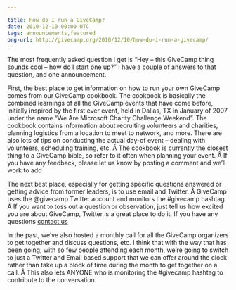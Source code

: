 ```yaml
---

title: How do I run a GiveCamp?
date: 2010-12-10 00:00 UTC
tags: announcements,featured
org-url: http://givecamp.org/2010/12/10/how-do-i-run-a-givecamp/
---
```


The most frequently asked question I get is “Hey – this GiveCamp thing sounds cool – how do I start one up?” I have a couple of answers to that question, and one announcement.

First, the best place to get information on how to run your own GiveCamp comes from our GiveCamp cookbook. The cookbook is basically the combined learnings of all the GiveCamp events that have come before, initially inspired by the first ever event, held in Dallas, TX in January of 2007 under the name “We Are Microsoft Charity Challenge Weekend”. The cookbook contains information about recruiting volunteers and charities, planning logistics from a location to meet to network, and more. There are also lots of tips on conducting the actual day-of event – dealing with volunteers, scheduling training, etc. Â The cookbook is currently the closest thing to a GiveCamp bible, so refer to it often when planning your event. Â If you have any feedback, please let us know by posting a comment and we’ll work to add

The next best place, especially for getting specific questions answered or getting advice from former leaders, is to use email and Twitter. Â GiveCamp uses the @givecamp Twitter account and monitors the #givecamp hashtag. Â If you want to toss out a question or observation, just tell us how excited you are about GiveCamp, Twitter is a great place to do it. If you have any questions [contact us](/contact)

In the past, we’ve also hosted a monthly call for all the GiveCamp organizers to get together and discuss questions, etc. I think that with the way that has been going, with so few people attending each month, we’re going to switch to just a Twitter and Email based support that we can offer around the clock rather than take up a block of time during the month to get together on a call. Â This also lets ANYONE who is monitoring the #givecamp hashtag to contribute to the conversation.
